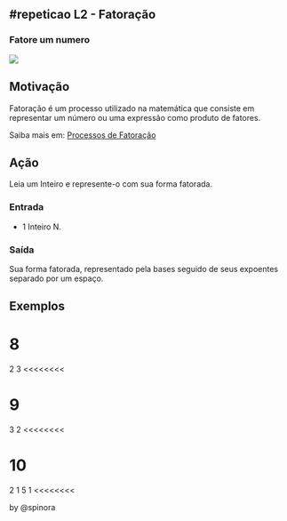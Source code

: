 ## #repeticao L2 - Fatoração

### Fatore um numero

![](https://raw.githubusercontent.com/qxcodefup/arcade/master/base/137/capa.png)

Motivação
---------

Fatoração é um processo utilizado na matemática que consiste em representar um número ou uma expressão como produto de fatores.

Saiba mais em: [Processos de Fatoração](https://www.todamateria.com.br/fatoracao)

Ação
----

Leia um Inteiro e represente-o com sua forma fatorada.

### Entrada

-   1 Inteiro N.

### Saída

Sua forma fatorada, representado pela bases seguido de seus expoentes separado por um espaço.

Exemplos
--------

>>>>>>>>
8
========
2 3
<<<<<<<<

>>>>>>>>
9
========
3 2
<<<<<<<<

>>>>>>>>
10
========
2 1
5 1
<<<<<<<<

by @spinora
